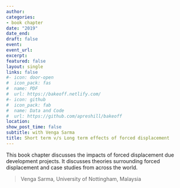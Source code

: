 ```yaml
---
author:
categories: 
- book chapter
date: "2019"
date_end: 
draft: false
event: 
event_url: 
excerpt: 
featured: false
layout: single
links: false
#- icon: door-open
#  icon_pack: fas
#  name: PDF
#  url: https://bakeoff.netlify.com/
#- icon: github
#  icon_pack: fab
#  name: Data and Code
#  url: https://github.com/apreshill/bakeoff
location: 
show_post_time: false
subtitle: with Venga Sarma
title: Short term v/s Long term effects of forced displacement
---
```


This book chapter discusses the impacts of forced displacement due development projects. It discusses theories surrounding forced displacement and case studies from across the world.

> Venga Sarma, University of Nottingham, Malaysia
